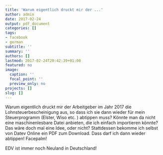 ```yaml
---
title: 'Warum eigentlich druckt mir der ...'
author: admin
date: 2017-02-24
output: pdf_document
categories: []
tags:
- facebook
- german
subtitle: ''
summary: ''
authors: []
lastmod: 2017-02-24T20:42:39+01:00
featured: no
image:
  caption: ''
  focal_point: ''
  preview_only: no
projects: []
slug: []
---
```

Warum eigentlich druckt mir der Arbeitgeber im Jahr 2017 die Lohnsteuerbescheinigung aus, so dass ich sie dann wieder für mein Steuerprogramm (Elster, Wiso etc. ) abtippen muss? Könnte man da nicht eine maschinenlesbare Datei anbieten, die ich einfach importieren könnte? Das wäre doch mal eine Idee, oder nicht? Stattdessen bekomme ich selbst von Datev Online ein PDF zum Download. Dass darf ich dann wieder abtippen! Facepalm!

EDV ist immer noch Neuland in Deutschland!


